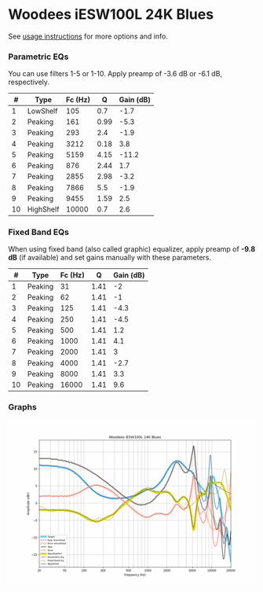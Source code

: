 # Woodees iESW100L 24K Blues
See [usage instructions](https://github.com/jaakkopasanen/AutoEq#usage) for more options and info.

### Parametric EQs
You can use filters 1-5 or 1-10. Apply preamp of -3.6 dB or -6.1 dB, respectively.

|   # | Type      |   Fc (Hz) |    Q |   Gain (dB) |
|-----|-----------|-----------|------|-------------|
|   1 | LowShelf  |       105 | 0.7  |        -1.7 |
|   2 | Peaking   |       161 | 0.99 |        -5.3 |
|   3 | Peaking   |       293 | 2.4  |        -1.9 |
|   4 | Peaking   |      3212 | 0.18 |         3.8 |
|   5 | Peaking   |      5159 | 4.15 |       -11.2 |
|   6 | Peaking   |       876 | 2.44 |         1.7 |
|   7 | Peaking   |      2855 | 2.98 |        -3.2 |
|   8 | Peaking   |      7866 | 5.5  |        -1.9 |
|   9 | Peaking   |      9455 | 1.59 |         2.5 |
|  10 | HighShelf |     10000 | 0.7  |         2.6 |

### Fixed Band EQs
When using fixed band (also called graphic) equalizer, apply preamp of **-9.8 dB** (if available) and set gains manually with these parameters.

|   # | Type    |   Fc (Hz) |    Q |   Gain (dB) |
|-----|---------|-----------|------|-------------|
|   1 | Peaking |        31 | 1.41 |        -2   |
|   2 | Peaking |        62 | 1.41 |        -1   |
|   3 | Peaking |       125 | 1.41 |        -4.3 |
|   4 | Peaking |       250 | 1.41 |        -4.5 |
|   5 | Peaking |       500 | 1.41 |         1.2 |
|   6 | Peaking |      1000 | 1.41 |         4.1 |
|   7 | Peaking |      2000 | 1.41 |         3   |
|   8 | Peaking |      4000 | 1.41 |        -2.7 |
|   9 | Peaking |      8000 | 1.41 |         3.3 |
|  10 | Peaking |     16000 | 1.41 |         9.6 |

### Graphs
![](./Woodees%20iESW100L%2024K%20Blues.png)
